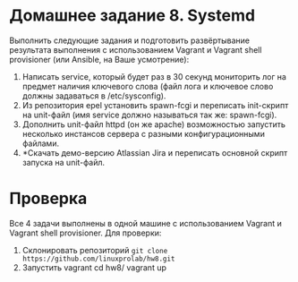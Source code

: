 # Домашнее задание 8. Systemd
Выполнить следующие задания и подготовить развёртывание результата выполнения с использованием Vagrant и Vagrant shell provisioner (или Ansible, на Ваше усмотрение):

1. Написать service, который будет раз в 30 секунд мониторить лог на предмет наличия ключевого слова (файл лога и ключевое слово должны задаваться в /etc/sysconfig).
2. Из репозитория epel установить spawn-fcgi и переписать init-скрипт на unit-файл (имя service должно называться так же: spawn-fcgi).
3. Дополнить unit-файл httpd (он же apache) возможностью запустить несколько инстансов сервера с разными конфигурационными файлами.
4. *Скачать демо-версию Atlassian Jira и переписать основной скрипт запуска на unit-файл.

# Проверка
Все 4 задачи выполнены в одной машине с использованием Vagrant и Vagrant shell provisioner.
Для проверки:
1. Склонировать репозиторий
   `git clone https://github.com/linuxprolab/hw8.git`
2. Запустить vagrant
   cd hw8/
   vagrant up
